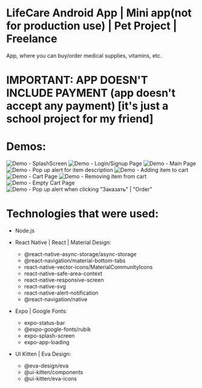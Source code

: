# LifeCare Android App | Mini app(not for production use) | Pet Project | Freelance
App, where you can buy/order medical supplies, vitamins, etc.

# IMPORTANT: APP DOESN'T INCLUDE PAYMENT (app doesn't accept any payment) [it's just a school project for my friend]


# Demos:
![Demo - SplashScreen](https://user-images.githubusercontent.com/69082498/172141656-02c02528-dee4-43b3-bf91-37cd5d89c631.png)
![Demo - Login/Signup Page](https://user-images.githubusercontent.com/69082498/172141819-13346d30-678c-46bc-8230-7d3ceccba9d9.png)
![Demo - Main Page](https://user-images.githubusercontent.com/69082498/172141971-afdf4b50-a95e-4a72-bb0c-d0df8afbded4.png)
![Demo - Pop up alert for item description](https://user-images.githubusercontent.com/69082498/172142052-ff91c048-4fb1-49c7-ad7d-0a2a5703c5c5.png)
![Demo - Adding item to cart](https://user-images.githubusercontent.com/69082498/172142127-bd3df554-ab71-45fb-9d7b-198de5864b89.png)
![Demo - Cart Page](https://user-images.githubusercontent.com/69082498/172142192-8337bd90-caf0-41c2-b8bb-39fe9d29ee1c.png)
![Demo - Removing item from cart](https://user-images.githubusercontent.com/69082498/172142203-be7c9ef7-405b-4c92-99c8-b4855226f871.png)
![Demo - Empty Cart Page](https://user-images.githubusercontent.com/69082498/172142253-3b4c506e-1716-4de3-8a46-ca7aba3a2ceb.png)
![Demo - Pop up alert when clicking "Заказать" | "Order"](https://user-images.githubusercontent.com/69082498/172142332-f6cfff4a-0afb-436b-9a9c-cc184897df75.png)


# Technologies that were used:
 - Node.js

 - React Native | React | Material Design:
   - @react-native-async-storage/async-storage
   - @react-navigation/material-bottom-tabs
   - react-native-vector-icons/MaterialCommunityIcons
   - react-native-safe-area-context
   - react-native-responsive-screen
   - react-native-svg
   - react-native-alert-notification
   - @react-navigation/native

 - Expo | Google Fonts:
   - expo-status-bar
   - @expo-google-fonts/rubik
   - expo-splash-screen
   - expo-app-loading

 - UI Kitten | Eva Design:
   - @eva-design/eva
   - @ui-kitten/components
   - @ui-kitten/eva-icons
